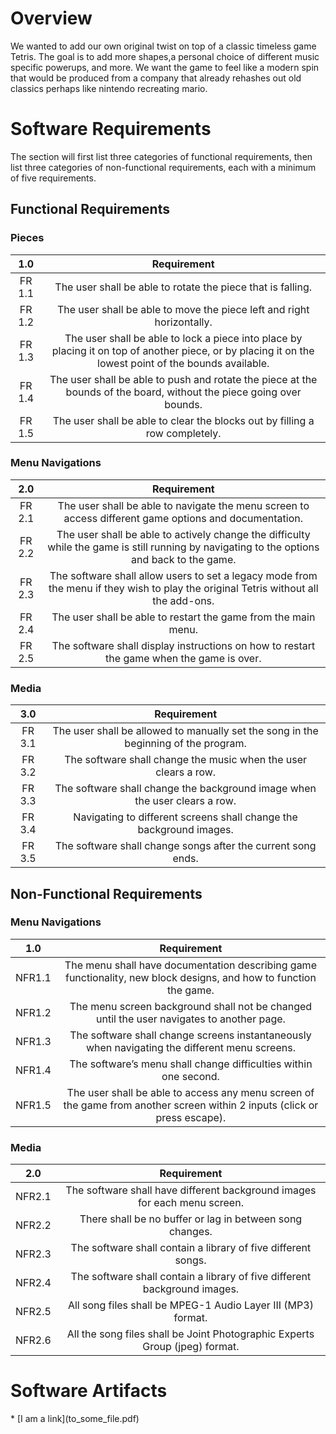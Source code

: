 # Overview
We wanted to add our own original twist on top of a classic timeless game Tetris. The goal is to add more shapes,a personal choice of different music specific powerups, and more. We want the game to feel like a modern spin that would be produced from a company that already rehashes out old classics perhaps like nintendo recreating mario.

# Software Requirements
The section will first list three categories of functional requirements, then list three categories of non-functional requirements, each with a minimum of five requirements.
  
## Functional Requirements
### Pieces
| 1.0 | Requirement |
| :-------------: | :----------: |
| FR 1.1 | The user shall be able to rotate the piece that is falling. |
| FR 1.2 | The user shall be able to move the piece left and right horizontally. |
| FR 1.3 | The user shall be able to lock a piece into place by placing it on top of another piece, or by placing it on the lowest point of the bounds available.|
| FR 1.4 | The user shall be able to push and rotate the piece at the bounds of the board, without the piece going over bounds. |
| FR 1.5 | The user shall be able to clear the blocks out by filling a row completely. |
  
### Menu Navigations
| 2.0 | Requirement |
| :-------------: | :----------: |
| FR 2.1 | The user shall be able to navigate the menu screen to access different game options and documentation. |
| FR 2.2 | The user shall be able to actively change the difficulty while the game is still running by navigating to the options and back to the game. |
| FR 2.3 | The software shall allow users to set a legacy mode from the menu if they wish to play the original Tetris without all the add-ons. |
| FR 2.4 | The user shall be able to restart the game from the main menu. |
| FR 2.5 | The software shall display instructions on how to restart the game when the game is over.|

### Media
| 3.0 | Requirement |
| :-------------: | :----------: |
| FR 3.1 | The user shall be allowed to manually set the song in the beginning of the program.        |
| FR 3.2 | The software shall change the music when the user clears a row. |
| FR 3.3 | The software shall change the background image when the user clears a row. |
| FR 3.4 | Navigating to different screens shall change the background images. |
| FR 3.5 | The software shall change songs after the current song ends. |

## Non-Functional Requirements
### Menu Navigations
| 1.0 | Requirement |
| :-------------: | :----------: |
| NFR1.1 | The menu shall have documentation describing game functionality, new block designs, and how to function the game.|
| NFR1.2 | The menu screen background shall not be changed until the user navigates to another page. |
| NFR1.3 | The software shall change screens instantaneously when navigating the different menu screens.  |
| NFR1.4 | The software’s menu shall change difficulties within one second. |
| NFR1.5 | The user shall be able to access any menu screen of the game from another screen within 2 inputs (click or press escape). |


### Media
| 2.0 | Requirement |
| :-------------: | :----------: |
| NFR2.1 | The software shall have different background images for each menu screen.|
| NFR2.2 | There shall be no buffer or lag in between song changes.|
| NFR2.3 | The software shall contain a library of five different songs.  |
| NFR2.4 | The software shall contain a library of five different background images. |
| NFR2.5 | All song files shall be MPEG-1 Audio Layer III (MP3) format. |
| NFR2.6 | All the song files shall be Joint Photographic Experts Group (jpeg) format. |

# Software Artifacts
<Describe the purpose of this section>
* [I am a link](to_some_file.pdf)
